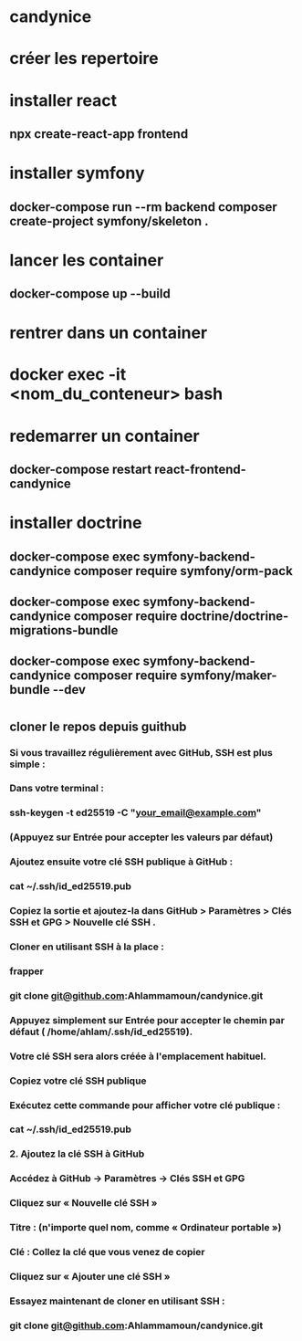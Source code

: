 # candynice


# créer les repertoire
# installer react 

## npx create-react-app frontend

# installer symfony
## docker-compose run --rm backend composer create-project symfony/skeleton .

# lancer les container 
## docker-compose up --build

# rentrer dans un container
# docker exec -it <nom_du_conteneur> bash

# redemarrer un container
## docker-compose restart react-frontend-candynice

# installer doctrine
## docker-compose exec symfony-backend-candynice composer require symfony/orm-pack
## docker-compose exec symfony-backend-candynice composer require doctrine/doctrine-migrations-bundle
## docker-compose exec symfony-backend-candynice composer require symfony/maker-bundle --dev

#
##

#
##

#
##






## cloner le repos depuis guithub 
### Si vous travaillez régulièrement avec GitHub, SSH est plus simple :

### Dans votre terminal :
### ssh-keygen -t ed25519 -C "your_email@example.com"
### (Appuyez sur Entrée pour accepter les valeurs par défaut)
### Ajoutez ensuite votre clé SSH publique à GitHub :
### cat ~/.ssh/id_ed25519.pub
### Copiez la sortie et ajoutez-la dans GitHub > Paramètres > Clés SSH et GPG > Nouvelle clé SSH .
### Cloner en utilisant SSH à la place :
### frapper
### git clone git@github.com:Ahlammamoun/candynice.git 
### Appuyez simplement sur Entrée pour accepter le chemin par défaut ( /home/ahlam/.ssh/id_ed25519).
### Votre clé SSH sera alors créée à l'emplacement habituel.
###  Copiez votre clé SSH publique
### Exécutez cette commande pour afficher votre clé publique :
### cat ~/.ssh/id_ed25519.pub
### 2. Ajoutez la clé SSH à GitHub
### Accédez à GitHub → Paramètres → Clés SSH et GPG
### Cliquez sur « Nouvelle clé SSH »
### Titre : (n'importe quel nom, comme « Ordinateur portable »)
### Clé : Collez la clé que vous venez de copier
### Cliquez sur « Ajouter une clé SSH »
### Essayez maintenant de cloner en utilisant SSH :
### git clone git@github.com:Ahlammamoun/candynice.git
###
###
###
##
